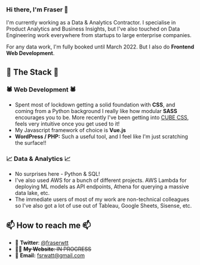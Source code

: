 ### Hi there, I'm Fraser 👋

I'm currently working as a Data & Analytics Contractor. I specialise in Product Analytics and Business Insights, but I've also touched on Data Engineering work everywhere from startups to large enterprise companies.

For any data work, I'm fully booked until March 2022. But I also do **Frontend Web Development**. 

## 🥞 The Stack 🥞

### 🕷 Web Development 🕷

- Spent most of lockdown getting a solid foundation with **CSS**, and coming from a Python background I really like how modular **SASS** encourages you to be. More recently I've been getting into [CUBE CSS](https://cube.fyi/), feels very intuitive once you get used to it!
- My Javascript framework of choice is **Vue.js**
- **WordPress / PHP:** Such a useful tool, and I feel like I'm just scratching the surface!!

### 📈 Data & Analytics 📈

- No surprises here - Python & SQL!
- I've also used AWS for a bunch of different projects. AWS Lambda for deploying ML models as API endpoints, Athena for querying a massive data lake, etc.
- The immediate users of most of my work are non-technical colleagues so I've also got a lot of use out of Tableau, Google Sheets, Sisense, etc.

## 📫 How to reach me 📫

- 🐥 **Twitter**: [@fraserwtt](https://twitter.com/fraserwtt)
- 👨‍🦰 <s>**My Website**: IN PROGRESS</s>
- 📨 **Email:** fsrwatt@gmail.com
